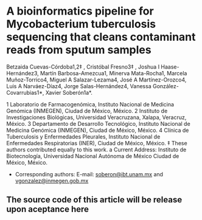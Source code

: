 # A bioinformatics pipeline for Mycobacterium tuberculosis sequencing that cleans contaminant reads from sputum samples

Betzaida Cuevas-Córdoba1,2‡ , Cristóbal Fresno3‡ , Joshua I Haase-Hernández3, Martín Barbosa-Amezcua1, Minerva Mata-Rocha1, Marcela Muñoz-Torrico4, Miguel A Salazar-Lezama4, José A Martínez-Orozco4, Luis A Narváez-Díaz4, Jorge Salas-Hernández4, Vanessa González-Covarrubias1*, Xavier Soberón1a*.

1 Laboratorio de Farmacogenómica, Instituto Nacional de Medicina Genómica (INMEGEN), Ciudad de México, México. 
2 Instituto de Investigaciones Biológicas, Universidad Veracruzana, Xalapa, Veracruz, México. 
3 Departamento de Desarrollo Tecnológico, Instituto Nacional de Medicina Genómica (INMEGEN), Ciudad de México, México. 
4 Clínica de Tuberculosis y Enfermedades Pleurales, Instituto Nacional de Enfermedades Respiratorias (INER), Ciudad de México, México.
‡ These authors contributed equally to this work.
a Current Address:  Instituto de Biotecnología, Universidad Nacional Autónoma de México Ciudad de México, México.
* Corresponding authors: E-mail: soberon@ibt.unam.mx and vgonzalez@inmegen.gob.mx

## The source code of this article will be release upon aceptance here
